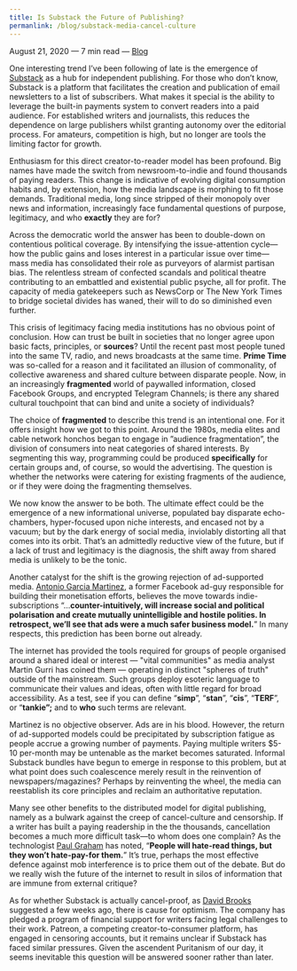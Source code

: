```yaml
---
title: Is Substack the Future of Publishing?
permanlink: /blog/substack-media-cancel-culture
---
```

August 21, 2020 — 7 min read — <a class="internal-link" href="/blog">Blog</a>


One interesting trend I’ve been following of late is the emergence of [Substack](https://substack.com/) as a hub for independent publishing. For those who don’t know, Substack is a platform that facilitates the creation and publication of email newsletters to a list of subscribers. What makes it special is the ability to leverage the built-in payments system to convert readers into a paid audience. For established writers and journalists, this reduces the dependence on large publishers whilst granting autonomy over the editorial process. For amateurs, competition is high, but no longer are tools the limiting factor for growth.

Enthusiasm for this direct creator-to-reader model has been profound. Big names have made the switch from newsroom-to-indie and found thousands of paying readers. This change is indicative of evolving digital consumption habits and, by extension, how the media landscape is morphing to fit those demands. Traditional media, long since stripped of their monopoly over news and information, increasingly face fundamental questions of purpose, legitimacy, and who __exactly__ they are for?

Across the democratic world the answer has been to double-down on contentious political coverage. By intensifying the issue-attention cycle—how the public gains and loses interest in a particular issue over time—mass media has consolidated their role as purveyors of alarmist partisan bias. The relentless stream of confected scandals and political theatre contributing to an embattled and existential public psyche, all for profit. The capacity of media gatekeepers such as NewsCorp or The New York Times to bridge societal divides has waned, their will to do so diminished even further.

This crisis of legitimacy facing media institutions has no obvious point of conclusion. How can trust be built in societies that no longer agree upon basic facts, principles, or __sources__? Until the recent past most people tuned into the same TV, radio, and news broadcasts at the same time. __Prime Time__ was so-called for a reason and it facilitated an illusion of commonality, of collective awareness and shared culture between disparate people.  Now, in an increasingly __fragmented__ world of paywalled information, closed Facebook Groups, and encrypted Telegram Channels; is there any shared cultural touchpoint that can bind and unite a society of individuals?

The choice of __fragmented__ to describe this trend is an intentional one. For it offers insight how we got to this point. Around the 1980s, media elites and cable network honchos began to engage in ”audience fragmentation”, the division of consumers into neat categories of shared interests. By segmenting this way, programming could be produced __specifically__ for certain groups and, of course, so would the advertising. The question is whether the networks were catering for existing fragments of the audience, or if they were doing the fragmenting themselves.

We now know the answer to be both. The ultimate effect could be the emergence of a new informational universe, populated bay disparate echo-chambers, hyper-focused upon niche interests, and encased not by a vacuum; but by the dark energy of social media, inviolably distorting all that comes into its orbit. That’s an admittedly reductive view of the future, but if a lack of trust and legitimacy is the diagnosis, the shift away from shared media is unlikely to be the tonic.

Another catalyst for the shift is the growing rejection of ad-supported media. [Antonio Garcia Martinez](https://twitter.com/antoniogm/status/1284889341265768449), a former Facebook ad-guy responsible for building their monetisation efforts, believes the move towards indie-subscriptions “…__counter-intuitively, will increase social and political polarisation and create mutually unintelligible and hostile polities. In retrospect, we’ll see that ads were a much safer business model.__” In many respects, this prediction has been borne out already.

The internet has provided the tools required for groups of people organised around a shared ideal or interest — "vital communities" as media analyst Martin Gurri has coined them — operating in distinct "spheres of truth" outside of the mainstream. Such groups deploy esoteric language to communicate their values and ideas, often with little regard for broad accessibility. As a test, see if you can define “__simp__”, “__stan__”, “__cis__”, “__TERF__”, or “__tankie”;__ and to __who__ such terms are relevant.

Martinez is no objective observer. Ads are in his blood. However, the return of ad-supported models could be precipitated by subscription fatigue as people accrue a growing number of payments. Paying multiple writers $5-10 per-month may be untenable as the market becomes saturated. Informal Substack bundles have begun to emerge in response to this problem, but at what point does such coalescence merely result in the reinvention of newspapers/magazines? Perhaps by reinventing the wheel, the media can reestablish its core principles and reclaim an authoritative reputation.

Many see other benefits to the distributed model for digital publishing, namely as a bulwark against the creep of cancel-culture and censorship. If a writer has built a paying readership in the the thousands, cancellation becomes a much more difficult task—to whom does one complain? As the technologist [Paul Graham](https://twitter.com/paulg/status/1284767234116780032?s=20) has noted, “__People will hate-read things, but they won’t hate-pay-for them.__” It’s true, perhaps the most effective defence against mob interference is to price them out of the debate. But do we really wish the future of the internet to result in silos of information that are immune from external critique?

As for whether Substack is actually cancel-proof, as [David Brooks](https://www.nytimes.com/2020/07/23/opinion/substack-newsletters-writers.html) suggested a few weeks ago, there is cause for optimism. The company has pledged a program of financial support for writers facing legal challenges to their work. Patreon, a competing creator-to-consumer platform, has engaged in censoring accounts, but it remains unclear if Substack has faced similar pressures. Given the ascendent Puritanism of our day, it seems inevitable this question will be answered sooner rather than later.
